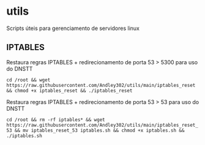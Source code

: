 # utils
Scripts úteis para gerenciamento de servidores linux

## IPTABLES

Restaura regras IPTABLES + redirecionamento de porta 53 > 5300 para uso do DNSTT 

`cd /root && wget https://raw.githubusercontent.com/Andley302/utils/main/iptables_reset && chmod +x iptables_reset && ./iptables_reset`

Restaura regras IPTABLES + redirecionamento de porta 53 > 53 para uso do DNSTT 

`cd /root && rm -rf iptables* && wget https://raw.githubusercontent.com/Andley302/utils/main/iptables_reset_53 && mv iptables_reset_53 iptables.sh && chmod +x iptables.sh && ./iptables.sh`
